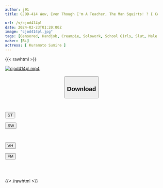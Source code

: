 ```yaml
---
author: j91
title: CJOD-414 Wow, Even Though I'm A Teacher, The Man Squirts! ? I Couldn't Move Due To The Restraints, Close Hold, And Riding, And Even After Ejaculating, I Was Raped By The Student's Follow-up Hand Job. Sumire Kuramoto

url: /v/cjod414pl
date: 2024-02-23T01:20:00Z
image: "cjod414pl.jpg"
tags: [Censored, Handjob, Creampie, Solowork, School Girls, Slut, Male Squirting	]
maker: [Bi]
actress: [ Kuramoto Sumire ]
---
```



{{< rawhtml >}}

<div class="video" data-videoid="2ayPreKzmDSZwp4">
    <a href="javascript:;">
        <img src="/v/cjod414pl/cjod414pl.jpg" width="WIDTH" height="HEIGHT" alt="cjod414pl.mp4" loading="lazy">
    </a>
</div>

<script type="text/javascript" src="https://j91.asia/asset/on-demand-st.js"></script>

<br>
  <link rel="stylesheet" href="https://j91.asia/asset/bs5.css">
  
  <center>
  <button class="btn btn-primary" type="button" data-bs-toggle="collapse" data-bs-target=".multi-collapse" aria-expanded="false" aria-controls="multiCollapseExample1 multiCollapseExample2"><h2>Download</h2></button></center>
</p>
<div class="row">
  <div class="col">
    <div class="collapse multi-collapse" id="multiCollapseExample1">
      <div class="card card-body">
	      	      <br>
<div class="buttons">  
<p><a href="https://streamtape.to/v/2ayPreKzmDSZwp4" target="_blank"><button class="btn-hover color-3"><i class="fa fa-download"></i> ST</button></a></p>
<p><a href="https://cdnwish.com/d21afcr8yoe9" target="_blank"><button class="btn-hover color-2"><i class="fa fa-download"></i> SW</button></a></p></div>
    </div>
  </div>
</div>
  <div class="col">
    <div class="collapse multi-collapse" id="multiCollapseExample2">
      <div class="card card-body">
	      <br>
<div class="buttons">
<p><a href="https://vidhidepro.com/f/tsi6d81hmxkg"><button class="btn-hover color-9"><i class="fa fa-download"></i> VH</button></a></p>
<p><a href="https://filemoon.sx/d/6aarq2tsmgzl"><button class="btn-hover color-8"><i class="fa fa-download"></i> FM</button></a></p></div>
<br><br>
      </div>
    </div>
  </div>
</div>

{{< /rawhtml >}}